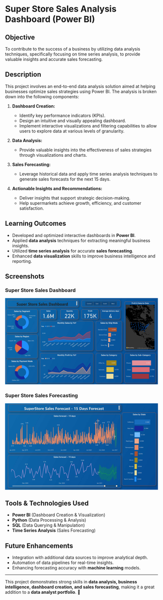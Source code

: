 # Super Store Sales Analysis Dashboard (Power BI)

## Objective
To contribute to the success of a business by utilizing data analysis techniques, specifically focusing on time series analysis, to provide valuable insights and accurate sales forecasting.

## Description
This project involves an end-to-end data analysis solution aimed at helping businesses optimize sales strategies using Power BI. The analysis is broken down into the following components:

1. **Dashboard Creation:**
   - Identify key performance indicators (KPIs).
   - Design an intuitive and visually appealing dashboard.
   - Implement interactive visualizations and filtering capabilities to allow users to explore data at various levels of granularity.

2. **Data Analysis:**
   - Provide valuable insights into the effectiveness of sales strategies through visualizations and charts.

3. **Sales Forecasting:**
   - Leverage historical data and apply time series analysis techniques to generate sales forecasts for the next 15 days.

4. **Actionable Insights and Recommendations:**
   - Deliver insights that support strategic decision-making.
   - Help supermarkets achieve growth, efficiency, and customer satisfaction.

## Learning Outcomes
- Developed and optimized interactive dashboards in **Power BI**.
- Applied **data analysis** techniques for extracting meaningful business insights.
- Utilized **time series analysis** for accurate **sales forecasting**.
- Enhanced **data visualization** skills to improve business intelligence and reporting.

## Screenshots
### Super Store Sales Dashboard
![Super Store Sales Dashboard](SuperStore1.png)

### Super Store Sales Forecasting
![Super Store Sales Forecasting](SuperStore2.png)

## Tools & Technologies Used
- **Power BI** (Dashboard Creation & Visualization)
- **Python** (Data Processing & Analysis)
- **SQL** (Data Querying & Manipulation)
- **Time Series Analysis** (Sales Forecasting)

## Future Enhancements
- Integration with additional data sources to improve analytical depth.
- Automation of data pipelines for real-time insights.
- Enhancing forecasting accuracy with **machine learning** models.

---
This project demonstrates strong skills in **data analysis, business intelligence, dashboard creation, and sales forecasting**, making it a great addition to a **data analyst portfolio**. 🚀

